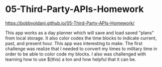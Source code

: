 # 05-Third-Party-APIs-Homework

https://bobbyoldani.github.io/05-Third-Party-APIs-Homework/

This app works as a day planner which will save and load saved "plans" from local storage. It also color codes the time blocks to indicate current, past, and present hour. This app was interesting to make. The first challenge was realize that I needed to convert my times to military time in order to be able to color code my blocks. I also was challenged with learning how to use $(this) a ton and how helpful that it can be.
